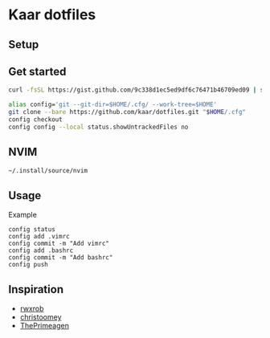 # Kaar dotfiles

## Setup
## Get started
```sh
curl -fsSL https://gist.github.com/9c338d1ec5ed9df6c76471b46709ed09 | sh
```

```sh
alias config='git --git-dir=$HOME/.cfg/ --work-tree=$HOME'
git clone --bare https://github.com/kaar/dotfiles.git "$HOME/.cfg"
config checkout
config config --local status.showUntrackedFiles no
```

## NVIM

```sh
~/.install/source/nvim
```

## Usage
Example
```
config status
config add .vimrc
config commit -m "Add vimrc"
config add .bashrc
config commit -m "Add bashrc"
config push
```

## Inspiration
* [rwxrob](https://github.com/rwxrob/dot)
* [christoomey](https://github.com/christoomey/dotfiles)
* [ThePrimeagen](https://github.com/ThePrimeagen/.dotfiles)
